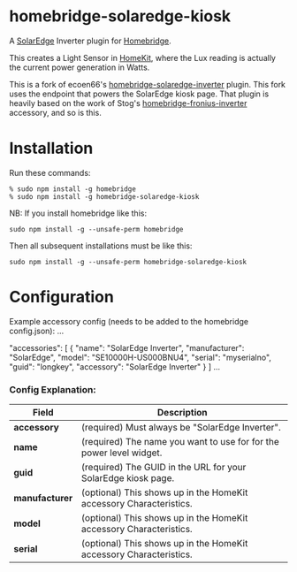 # homebridge-solaredge-kiosk
A [SolarEdge](https://www.solaredge.com) Inverter plugin for [Homebridge](https://github.com/homebridge/homebridge).

This creates a Light Sensor in [HomeKit](https://www.apple.com/ios/home/), where the Lux reading is actually the
current power generation in Watts.

This is a fork of ecoen66's [homebridge-solaredge-inverter](https://github.com/ecoen66/homebridge-solaredge-inverter)
plugin. This fork uses the endpoint that powers the SolarEdge kiosk page. That plugin is heavily based on the work of
Stog's [homebridge-fronius-inverter](https://github.com/Stog/homebridge-fronius-inverter) accessory, and so is this.

# Installation
Run these commands:

    % sudo npm install -g homebridge
    % sudo npm install -g homebridge-solaredge-kiosk


NB: If you install homebridge like this:

    sudo npm install -g --unsafe-perm homebridge

Then all subsequent installations must be like this:

    sudo npm install -g --unsafe-perm homebridge-solaredge-kiosk

# Configuration

Example accessory config (needs to be added to the homebridge config.json):
 ...

 "accessories": [
   {
     "name": "SolarEdge Inverter",
     "manufacturer": "SolarEdge",
     "model": "SE10000H-US000BNU4",
     "serial": "myserialno",
     "guid": "longkey",
     "accessory": "SolarEdge Inverter"
   }
 ]
 ...

### Config Explanation:

Field | Description
------|------------
**accessory** | (required) Must always be "SolarEdge Inverter".
**name** | (required) The name you want to use for for the power level widget.
**guid** | (required) The GUID in the URL for your SolarEdge kiosk page.
**manufacturer** | (optional) This shows up in the HomeKit accessory Characteristics.
**model** | (optional) This shows up in the HomeKit accessory Characteristics.
**serial** | (optional) This shows up in the HomeKit accessory Characteristics.
